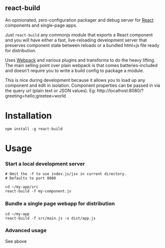 react-build
-----------

An opinionated, zero-configuration packager and debug server for [React](https://facebook.github.io/react/) components and single-page apps.

Just `react-build` any commonjs module that exports a React component and you will have either a fast, live-reloading development server that preserves component state between reloads or a bundled html+js file ready for distribution.

Uses [Webpack](https://webpack.github.io/) and various plugins and transforms to do the heavy lifting. The main selling point over plain webpack is that comes batteries-included and doesn't require you to write a build config to package a module.

This is nice during development because it allows you to load up any component and edit in isolation. Component properties can be passed in via the query url (plain text or JSON values). Eg: http://localhost:8080/?greeting=hello;greetee=world


# Installation

````
npm install -g react-build
````


# Usage

### Start a local development server

````
# Omit the -f to use index.js/jsx in current directory.
# Defaults to port 8080

cd ~/my-app/src
react-build -f my-component.js

````


### Bundle a single page webapp for distribution

````
cd ~/my-app
react-build -f src/main.js -o dist/app.js
````


### Advanced usage

See above
